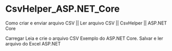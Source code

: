 # CsvHelper_ASP.NET_Core
Como criar e enviar arquivo CSV || Ler arquivo CSV || CsvHelper || ASP.NET Core

Carregar Leia e crie o arquivo CSV Exemplo do ASP.NET Core. Salvar e ler arquivo do Excel ASP.NET
